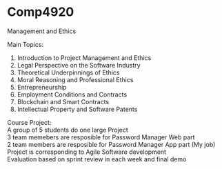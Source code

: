 # Comp4920

Management and Ethics

Main Topics:
1. Introduction to Project Management and Ethics
2. Legal Perspective on the Software Industry
3. Theoretical Underpinnings of Ethics
4. Moral Reasoning and Professional Ethics
5. Entrepreneurship
6. Employment Conditions and Contracts
7. Blockchain and Smart Contracts
8. Intellectual Property and Software Patents


Course Project:                           
A group of 5 students do one large Project                                   
3 team memebers are resposible for Password Manager Web part                                                   
2 team members are resposible for Password Manager App part (My job)                              
Project is corresponding to Agile Software development                                   
Evaluation based on sprint review in each week and final demo                                    
